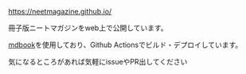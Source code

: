 https://neetmagazine.github.io/

冊子版ニートマガジンをweb上で公開しています。

[mdbook](https://github.com/rust-lang/mdBook)を使用しており、Github Actionsでビルド・デプロイしています。

気になるところがあれば気軽にissueやPR出してください